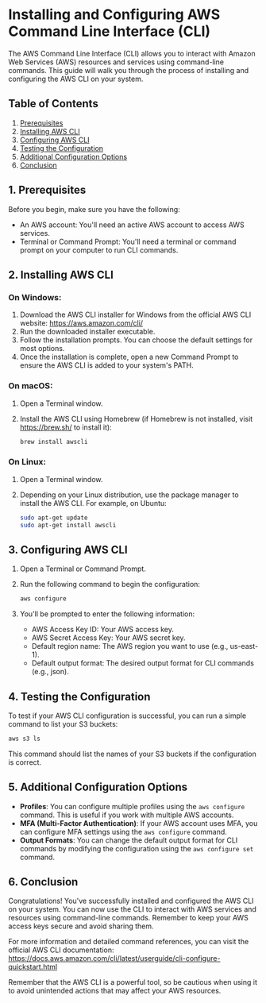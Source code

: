 # Installing and Configuring AWS Command Line Interface (CLI)

The AWS Command Line Interface (CLI) allows you to interact with Amazon Web Services (AWS) resources and services using command-line commands. This guide will walk you through the process of installing and configuring the AWS CLI on your system.

## Table of Contents
1. [Prerequisites](#1-prerequisites)
2. [Installing AWS CLI](#2-installing-aws-cli)
3. [Configuring AWS CLI](#3-configuring-aws-cli)
4. [Testing the Configuration](#4-testing-the-configuration)
5. [Additional Configuration Options](#5-additional-configuration-options)
6. [Conclusion](#6-conclusion)

## 1. Prerequisites

Before you begin, make sure you have the following:

- An AWS account: You'll need an active AWS account to access AWS services.
- Terminal or Command Prompt: You'll need a terminal or command prompt on your computer to run CLI commands.

## 2. Installing AWS CLI

### On Windows:

1. Download the AWS CLI installer for Windows from the official AWS CLI website: https://aws.amazon.com/cli/
2. Run the downloaded installer executable.
3. Follow the installation prompts. You can choose the default settings for most options.
4. Once the installation is complete, open a new Command Prompt to ensure the AWS CLI is added to your system's PATH.

### On macOS:

1. Open a Terminal window.
2. Install the AWS CLI using Homebrew (if Homebrew is not installed, visit https://brew.sh/ to install it):

   ```sh
   brew install awscli
   ```

### On Linux:

1. Open a Terminal window.
2. Depending on your Linux distribution, use the package manager to install the AWS CLI. For example, on Ubuntu:

   ```sh
   sudo apt-get update
   sudo apt-get install awscli
   ```

## 3. Configuring AWS CLI

1. Open a Terminal or Command Prompt.
2. Run the following command to begin the configuration:

   ```sh
   aws configure
   ```

3. You'll be prompted to enter the following information:
    - AWS Access Key ID: Your AWS access key.
    - AWS Secret Access Key: Your AWS secret key.
    - Default region name: The AWS region you want to use (e.g., us-east-1).
    - Default output format: The desired output format for CLI commands (e.g., json).

## 4. Testing the Configuration

To test if your AWS CLI configuration is successful, you can run a simple command to list your S3 buckets:

```sh
aws s3 ls
```

This command should list the names of your S3 buckets if the configuration is correct.

## 5. Additional Configuration Options

- **Profiles**: You can configure multiple profiles using the `aws configure` command. This is useful if you work with multiple AWS accounts.
- **MFA (Multi-Factor Authentication)**: If your AWS account uses MFA, you can configure MFA settings using the `aws configure` command.
- **Output Formats**: You can change the default output format for CLI commands by modifying the configuration using the `aws configure set` command.

## 6. Conclusion

Congratulations! You've successfully installed and configured the AWS CLI on your system. You can now use the CLI to interact with AWS services and resources using command-line commands. Remember to keep your AWS access keys secure and avoid sharing them.

For more information and detailed command references, you can visit the official AWS CLI documentation: https://docs.aws.amazon.com/cli/latest/userguide/cli-configure-quickstart.html

Remember that the AWS CLI is a powerful tool, so be cautious when using it to avoid unintended actions that may affect your AWS resources.